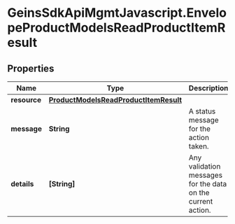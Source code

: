 # GeinsSdkApiMgmtJavascript.EnvelopeProductModelsReadProductItemResult

## Properties

Name | Type | Description | Notes
------------ | ------------- | ------------- | -------------
**resource** | [**ProductModelsReadProductItemResult**](ProductModelsReadProductItemResult.md) |  | [optional] 
**message** | **String** | A status message for the action taken. | [optional] 
**details** | **[String]** | Any validation messages for the data on the current action. | [optional] 


